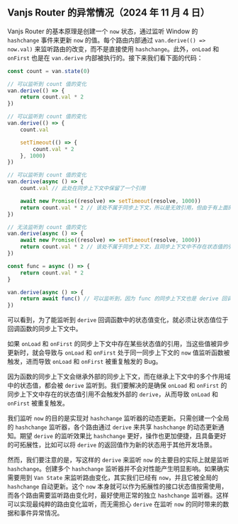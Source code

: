 ## Vanjs Router 的异常情况（2024 年 11 月 4 日）

Vanjs Router 的基本原理是创建一个 `now` 状态，通过监听 Window 的 `hashchange` 事件来更新 `now` 的值。每个路由内部通过 `van.derive(() => now.val)` 来监听路由的改变，而不是直接使用 `hashchange`。此外，`onLoad` 和 `onFirst` 也是在 `van.derive` 内部被执行的。接下来我们看下面的代码：

```ts
const count = van.state(0)

// 可以监听到 count 值的变化
van.derive(() => {
    return count.val * 2
})

// 可以监听到 count 值的变化
van.derive(() => {
    count.val

    setTimeout(() => {
        count.val * 2
    }, 1000)
})

// 可以监听到 count 值的变化
van.derive(async () => {
    count.val // 此处在同步上下文中保留了一个引用

    await new Promise((resolve) => setTimeout(resolve, 1000))
    return count.val * 2 // 该处不属于同步上下文，所以是无效引用，但由于有上面的引用，这个 derive 可以监听
})

// 无法监听到 count 值的变化
van.derive(async () => {
    await new Promise((resolve) => setTimeout(resolve, 1000))
    return count.val * 2 // 该处不属于同步上下文，且同步上下文中不存在状态值的引用，因此无法监听。
})

const func = async () => {
    return count.val * 2
}

van.derive(async () => {
    return await func() // 可以监听到，因为 func 的同步上下文也是 derive 回调函数的同步上下文，因此可以被监听。
})
```

可以看到，为了能监听到 `derive` 回调函数中的状态值变化，就必须让状态值位于回调函数的同步上下文中。

如果 `onLoad` 和 `onFirst` 的同步上下文中存在某些状态值的引用，当这些值被异步更新时，就会导致与 `onLoad` 和 `onFirst` 处于同一同步上下文的 `now` 值监听函数被触发，进而导致 `onLoad` 和 `onFirst` 被重复触发的 Bug。

因为函数的同步上下文会继承外部的同步上下文，而在继承上下文中的多个作用域中的状态值，都会被 `derive` 监听到。我们要解决的是确保 `onLoad` 和 `onFirst` 的同步上下文中存在的状态值引用不会触发外部的 `derive`，从而导致 `onLoad` 和 `onFirst` 被重复触发。

我们监听 `now` 的目的是实现对 `hashchange` 监听器的动态更新。只需创建一个全局的 `hashchange` 监听器，各个路由通过 `derive` 来共享 `hashchange` 的动态更新通知。期望 `derive` 的监听效果比 `hashchange` 更好，操作也更加便捷，且具备更好的可拓展性，比如可以将 `derive` 的返回值作为新的状态用于其他开发场景。

然而，我们要注意的是，写这样的 `derive` 来监听 `now` 的主要目的实际上就是监听 `hashchange`。创建多个 `hashchange` 监听器并不会对性能产生明显影响。如果确实需要用到 `Van State` 来监听路由变化，其实我们已经有 `now`，并且它被全局的 `hashchange` 自动更新。这个 `now` 本身就可以作为拓展性的接口状态值按需使用，而各个路由需要监听路由变化时，最好使用正常的独立 `hashchange` 监听器。这样可以实现最纯粹的路由变化监听，而无需担心 `derive` 在监听 `now` 的同时带来的数据和事件异常情况。
